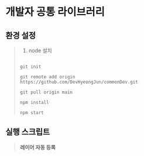 # 개발자 공통 라이브러리

## 환경 설정
>  1. node 설치
>  
>  ```
>  
>  git init
>  
>  git remote add origin https://github.com/DevHyeongJun/commonDev.git
>  
>  git pull origin main
>  
>  npm install
>  
>  npm start
>  
>  ```  
> 

## 실행 스크립트
> __레이어 자동 등록__
